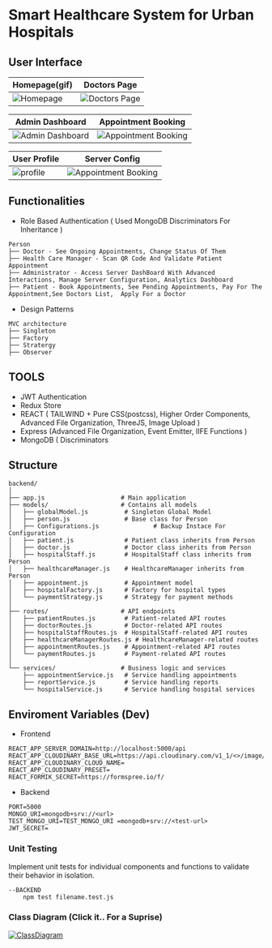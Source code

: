 # Smart Healthcare System for Urban Hospitals

## User Interface

| Homepage(gif) | Doctors Page |
| --- | --- |
| ![Homepage](https://ik.imagekit.io/cq1p7u6vo/HealthWizard/Recording%202024-10-20%20at%2017.23.07.gif?updatedAt=1729425372504) | ![Doctors Page](https://ik.imagekit.io/cq1p7u6vo/HealthWizard/doctors%20page.jpeg?updatedAt=1729425372840) |

| Admin Dashboard | Appointment Booking |
| --- | --- |
| ![Admin Dashboard](https://ik.imagekit.io/cq1p7u6vo/HealthWizard/Admin-userDashboiard.jpeg?updatedAt=1729425370011) | ![Appointment Booking](https://ik.imagekit.io/cq1p7u6vo/HealthWizard/appointment%20booking.jpg?updatedAt=1729425369292) |

| User Profile | Server Config |
| --- | --- |
| ![profile](https://ik.imagekit.io/cq1p7u6vo/HealthWizard/Screenshot_20-10-2024_17224_localhost.jpeg?updatedAt=1729425369488) | ![Appointment Booking](https://ik.imagekit.io/cq1p7u6vo/HealthWizard/Admin%20Configuration%20Management.jpeg?updatedAt=1729425369398) |

## Functionalities
- Role Based Authentication ( Used MongoDB Discriminators For Inheritance )
```
Person
├── Doctor - See Ongoing Appointments, Change Status Of Them
├── Health Care Manager - Scan QR Code And Validate Patient Appointment
├── Administrator - Access Server DashBoard With Advanced Interactions, Manage Server Configuration, Analytics Dashboard
├── Patient - Book Appointments, See Pending Appointments, Pay For The Appointment,See Doctors List,  Apply For a Doctor
```
- Design Patterns
  
```
MVC architecture
├── Singleton
├── Factory
├── Stratergy
├── Observer
```
  
## TOOLS

- JWT Authentication
- Redux Store
- REACT ( TAILWIND + Pure CSS(postcss), Higher Order Components, Advanced File Organization, ThreeJS, Image Upload )
- Express (Advanced File Organization, Event Emitter, IIFE Functions )
- MongoDB ( Discriminators

## Structure

```
backend/
│
├── app.js                     # Main application
├── models/                    # Contains all models
│   ├── globalModel.js          # Singleton Global Model
│   ├── person.js               # Base class for Person
│   ├── Configurations.js               # Backup Instace For Configuration
│   ├── patient.js              # Patient class inherits from Person
│   ├── doctor.js               # Doctor class inherits from Person
│   ├── hospitalStaff.js        # HospitalStaff class inherits from Person
│   ├── healthcareManager.js    # HealthcareManager inherits from Person
│   ├── appointment.js          # Appointment model
│   ├── hospitalFactory.js      # Factory for hospital types
│   └── paymentStrategy.js      # Strategy for payment methods
│
├── routes/                    # API endpoints
│   ├── patientRoutes.js        # Patient-related API routes
│   ├── doctorRoutes.js         # Doctor-related API routes
│   ├── hospitalStaffRoutes.js  # HospitalStaff-related API routes
│   ├── healthcareManagerRoutes.js # HealthcareManager-related routes
│   ├── appointmentRoutes.js    # Appointment-related API routes
│   └── paymentRoutes.js        # Payment-related API routes
│
└── services/                  # Business logic and services
    ├── appointmentService.js   # Service handling appointments
    ├── reportService.js        # Service handling reports
    └── hospitalService.js      # Service handling hospital services

```

## Enviroment Variables (Dev)
 - Frontend

```
REACT_APP_SERVER_DOMAIN=http://localhost:5000/api
REACT_APP_CLOUDINARY_BASE_URL=https://api.cloudinary.com/v1_1/<>/image/upload
REACT_APP_CLOUDINARY_CLOUD_NAME=
REACT_APP_CLOUDINARY_PRESET=
REACT_FORMIK_SECRET=https://formspree.io/f/ 
```

- Backend
```
PORT=5000
MONGO_URI=mongodb+srv://<url>
TEST_MONGO_URI=TEST_MONGO_URI =mongodb+srv://<test-url>
JWT_SECRET=
```

### Unit Testing

Implement unit tests for individual components and functions to validate their 
behavior in isolation.
  ```
  --BACKEND
      npm test filename.test.js
  ```

### Class Diagram (Click it.. For a Suprise)
[![ClassDiagram](https://mermaid.ink/img/pako:eNq9WltvEzkU_ivWIKSwG6oU2tIMCIltKFSiUDU87XYf3BknsZixsx5PS-j2v6-vE9-mCSnaRqKxfc7nc_exy11W0BJleVZUsGkmGM4ZrK8IED9Pn4IPFb2GFTgXJBW4xXwBppjMK8QpAZCU4BQWnLIVmKAGzwm4gJwjRhrNrxANhEa40wsA_O7OYtJwSArULZ5QMsPzlkGOxT6FGnWLH2mzxBxWX1dLBBbOIIk9R_zMwA-edRQ3FJegQbxdumiDKWdCO8DF94C2MBKh6arhqB6kJDQs91dEftGDzpDWUMZCYEYZOGFI8IsNrRBASuEZzxXPQtylTVFINLRBn_tALG9ncEaEbDNoPRGLsN77zRtsid--fcCug56NP9AbYYYaEd6JIOPpguEbRwtwVi8rJKmUof24ihHuflYQjRRuereDPn5AnChc6eMp4srFZwRzLLA_0Tku3M19xvXWxndLuJIqqmAO1xrEbnCB_DUr8oXDaAOhloM4C6YOToo01PUCsYbKZGdiA62rZ069HKmCy3CGwHqdtRPhAlDS65BIJBcXkX9GZjRcgmXJkN3cKnSD0e0FozNcoYGfklp4YWgh9hBMqEynYRffUw5ns6GKwo8IVnxRCP3OIYFzxESJWiCGOZgxWhsFPZU1aMp9auFsEi7UqMQFrD7iRuZ0pFhR0JZwIRJv1-q9Wy6pyDrp1r_-BnA9CiygK8E7jRFWvXZZ9i9K251ryS5RQVnZhBS1MogJroH5LaQWmPNVQCvc8-VaBiliA_slIGGoFmm8iYpQjmcru9hEbtVO0A6NfVCq-dgFzRIVIiXxD5V6kejyKCS0wc0g9OUQWGRLkrTxtFigshVR6PjN9dqayTO5dG1RiLA2QWUdEUqRNoIXzbEtGjkdm4LRCkVmQ0vIlKCBaX5CON8ghkdm8iYGHWaO4botHAP22iBK38gOGj8RFAmtL9GSMplxMjv0oJOGqaE8GtdBITS9hGSOkjYYrKlgojpN8FwdQVoFcAJZGRdYQ6RpFEmkn1C-dJRTtRU3TYvkt5D4H3Yiqn04ew1Z4U7r06KARO44ML4MdJwjgmQpSJC4Wnrxbg5L1VwGXZKrtM8TKczUfOzP3gLcVxW6nA4XuKyqXmDoE0v882WmxYqLqZ5P1-BozVdRV3FDlOzkHmwuDRiwRla9Ju03adxd7iyOW--i4HUXIy96ye3b2VlKxfD2fu4qpO56bBeVOmX1-fuetLUsnO5RbJJBF3iHY9DFRFcPOK5RdOr1shJ0O3G5xfhrDFDI-0zlMicO8sRyn5e0okBq2uMrxxSO14wWpXNzkw07d2eUqM7EZaf8eu4CkVJo240_0-mC3sYyh76LoiskuOvpmRPdgF747Lak3ZnQFAwvvS6hpO11JS5dtOGx5c3uE8Qhrpp0F7pKp4dd6LsIbFPhjGywli2en0UGJZVBqQhfMqoP-2S7J1i8vi-hYEfaXS31rchOJwp9yLnNlTOQ0zNAQjhRDEvRzKuj0_MEGKwF9m6ez7wrm2KX3LG3dhHnjDTi_ifSZBdhOuZfI8v6Vn3akhLtZJ8Q49dIFnd1TuNg7wapgHpMO0iS5SBqER-4qv6f3WNnheRDTre6TUZttZ9WJy5iZj7RpMn5xPWjs4NfrWw7WabqlZQp3X3q7a3sonQLHTEMDIq-SyKfVJSmGvKkopV-gFrgpdHUfWS8yvavMvD8ufniP-nkJro286Ue-3LQNpJVM6coHJDR3t5vAY4A0J1bEyOAN_8KtvgdrY8yeCezQpn3Hk2iD6N4QV_O43nvvppYDnO329S8uMTau31NDq4p_dZsYrEFKnBVP4PfGudgAftZ5Jf4xpaDCpNvqPxKrUau3CG7ftnIZYFp2sq-9zzAEfZBuYztjVzpfk-pZ5-iNEby5rDZTF4kWqM7bI4vunPGTwBjic1b6VeKLuqjIyBGMEUrV4V6YwR0xTTXr1N4LWOogQrkqGd4gDY80h8g7Tlqu3oR6a24HOGxPcaV-A1fiSPYLVEzXFX5k3eTyfH7o6Fs-Og3lD8ZqR87fn6LS77IX7xWtXL9B6LuLNawqeKl4U9Hx-KzHXz0RKDBkxH5y9BjOxro08mr0ZbQcYuisUO_auQ_Ru9HW1s86qY7bF1KNeTkpfyEkK9NC6ret00T6r7rWyF1IphwGMvPZqSTBa5KH8gk8KNx_HfOx8P1OHgnSAvqVlrjguPT48lxGu4LX9ieNgHg1OOdoMIDYScQW7J3Yo7PwJ1g_EK_E4Sp9I91yc8BZMOsRqK9xGWWZ6ozvsrEqrheZLn4WqIZFCf7VXZF7gUpbDmdrkiR5Zy1aJgx2s4XWT6DVSNGujk3f6u3JEtI_qTUHWb5XfY9yw9Ge4eHL44Oxwej8dHh4eF4mK2yfP_gYG80fjUS9evFeCSW74fZD8U_2hsf7u-Pxsejl0cH-2LlYJjJw4uyc_M_BeSv-_8A3AyJvg?type=png)](https://mermaid.live/edit#pako:eNq9WltvEzkU_ivWIKSwG6oU2tIMCIltKFSiUDU87XYf3BknsZixsx5PS-j2v6-vE9-mCSnaRqKxfc7nc_exy11W0BJleVZUsGkmGM4ZrK8IED9Pn4IPFb2GFTgXJBW4xXwBppjMK8QpAZCU4BQWnLIVmKAGzwm4gJwjRhrNrxANhEa40wsA_O7OYtJwSArULZ5QMsPzlkGOxT6FGnWLH2mzxBxWX1dLBBbOIIk9R_zMwA-edRQ3FJegQbxdumiDKWdCO8DF94C2MBKh6arhqB6kJDQs91dEftGDzpDWUMZCYEYZOGFI8IsNrRBASuEZzxXPQtylTVFINLRBn_tALG9ncEaEbDNoPRGLsN77zRtsid--fcCug56NP9AbYYYaEd6JIOPpguEbRwtwVi8rJKmUof24ihHuflYQjRRuereDPn5AnChc6eMp4srFZwRzLLA_0Tku3M19xvXWxndLuJIqqmAO1xrEbnCB_DUr8oXDaAOhloM4C6YOToo01PUCsYbKZGdiA62rZ069HKmCy3CGwHqdtRPhAlDS65BIJBcXkX9GZjRcgmXJkN3cKnSD0e0FozNcoYGfklp4YWgh9hBMqEynYRffUw5ns6GKwo8IVnxRCP3OIYFzxESJWiCGOZgxWhsFPZU1aMp9auFsEi7UqMQFrD7iRuZ0pFhR0JZwIRJv1-q9Wy6pyDrp1r_-BnA9CiygK8E7jRFWvXZZ9i9K251ryS5RQVnZhBS1MogJroH5LaQWmPNVQCvc8-VaBiliA_slIGGoFmm8iYpQjmcru9hEbtVO0A6NfVCq-dgFzRIVIiXxD5V6kejyKCS0wc0g9OUQWGRLkrTxtFigshVR6PjN9dqayTO5dG1RiLA2QWUdEUqRNoIXzbEtGjkdm4LRCkVmQ0vIlKCBaX5CON8ghkdm8iYGHWaO4botHAP22iBK38gOGj8RFAmtL9GSMplxMjv0oJOGqaE8GtdBITS9hGSOkjYYrKlgojpN8FwdQVoFcAJZGRdYQ6RpFEmkn1C-dJRTtRU3TYvkt5D4H3Yiqn04ew1Z4U7r06KARO44ML4MdJwjgmQpSJC4Wnrxbg5L1VwGXZKrtM8TKczUfOzP3gLcVxW6nA4XuKyqXmDoE0v882WmxYqLqZ5P1-BozVdRV3FDlOzkHmwuDRiwRla9Ju03adxd7iyOW--i4HUXIy96ye3b2VlKxfD2fu4qpO56bBeVOmX1-fuetLUsnO5RbJJBF3iHY9DFRFcPOK5RdOr1shJ0O3G5xfhrDFDI-0zlMicO8sRyn5e0okBq2uMrxxSO14wWpXNzkw07d2eUqM7EZaf8eu4CkVJo240_0-mC3sYyh76LoiskuOvpmRPdgF747Lak3ZnQFAwvvS6hpO11JS5dtOGx5c3uE8Qhrpp0F7pKp4dd6LsIbFPhjGywli2en0UGJZVBqQhfMqoP-2S7J1i8vi-hYEfaXS31rchOJwp9yLnNlTOQ0zNAQjhRDEvRzKuj0_MEGKwF9m6ez7wrm2KX3LG3dhHnjDTi_ifSZBdhOuZfI8v6Vn3akhLtZJ8Q49dIFnd1TuNg7wapgHpMO0iS5SBqER-4qv6f3WNnheRDTre6TUZttZ9WJy5iZj7RpMn5xPWjs4NfrWw7WabqlZQp3X3q7a3sonQLHTEMDIq-SyKfVJSmGvKkopV-gFrgpdHUfWS8yvavMvD8ufniP-nkJro286Ue-3LQNpJVM6coHJDR3t5vAY4A0J1bEyOAN_8KtvgdrY8yeCezQpn3Hk2iD6N4QV_O43nvvppYDnO329S8uMTau31NDq4p_dZsYrEFKnBVP4PfGudgAftZ5Jf4xpaDCpNvqPxKrUau3CG7ftnIZYFp2sq-9zzAEfZBuYztjVzpfk-pZ5-iNEby5rDZTF4kWqM7bI4vunPGTwBjic1b6VeKLuqjIyBGMEUrV4V6YwR0xTTXr1N4LWOogQrkqGd4gDY80h8g7Tlqu3oR6a24HOGxPcaV-A1fiSPYLVEzXFX5k3eTyfH7o6Fs-Og3lD8ZqR87fn6LS77IX7xWtXL9B6LuLNawqeKl4U9Hx-KzHXz0RKDBkxH5y9BjOxro08mr0ZbQcYuisUO_auQ_Ru9HW1s86qY7bF1KNeTkpfyEkK9NC6ret00T6r7rWyF1IphwGMvPZqSTBa5KH8gk8KNx_HfOx8P1OHgnSAvqVlrjguPT48lxGu4LX9ieNgHg1OOdoMIDYScQW7J3Yo7PwJ1g_EK_E4Sp9I91yc8BZMOsRqK9xGWWZ6ozvsrEqrheZLn4WqIZFCf7VXZF7gUpbDmdrkiR5Zy1aJgx2s4XWT6DVSNGujk3f6u3JEtI_qTUHWb5XfY9yw9Ge4eHL44Oxwej8dHh4eF4mK2yfP_gYG80fjUS9evFeCSW74fZD8U_2hsf7u-Pxsejl0cH-2LlYJjJw4uyc_M_BeSv-_8A3AyJvg)